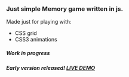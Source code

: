 ### Just simple Memory game written in js. 
Made just for playing with:
- CSS grid
- CSS3 animations
##### Work in progress
##### Early version released! [LIVE DEMO](https://martinmountie.github.io/memory-game)
